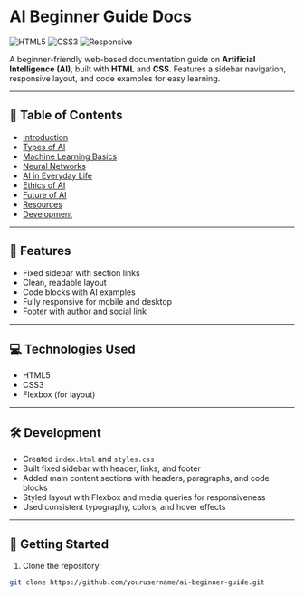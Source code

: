 # AI Beginner Guide Docs

![HTML5](https://img.shields.io/badge/HTML5-E34F26?style=for-the-badge&logo=html5&logoColor=white)
![CSS3](https://img.shields.io/badge/CSS3-1572B6?style=for-the-badge&logo=css3&logoColor=white)
![Responsive](https://img.shields.io/badge/Responsive-Design-blue?style=for-the-badge)

A beginner-friendly web-based documentation guide on **Artificial Intelligence (AI)**, built with **HTML** and **CSS**. Features a sidebar navigation, responsive layout, and code examples for easy learning.

---

## 📌 Table of Contents

- [Introduction](#introduction)
- [Types of AI](#types-of-ai)
- [Machine Learning Basics](#machine-learning-basics)
- [Neural Networks](#neural-networks)
- [AI in Everyday Life](#ai-in-everyday-life)
- [Ethics of AI](#ethics-of-ai)
- [Future of AI](#future-of-ai)
- [Resources](#resources)
- [Development](#development)

---

## 🚀 Features

- Fixed sidebar with section links
- Clean, readable layout
- Code blocks with AI examples
- Fully responsive for mobile and desktop
- Footer with author and social link

---

## 💻 Technologies Used

- HTML5  
- CSS3  
- Flexbox (for layout)

---

## 🛠 Development

- Created `index.html` and `styles.css`  
- Built fixed sidebar with header, links, and footer  
- Added main content sections with headers, paragraphs, and code blocks  
- Styled layout with Flexbox and media queries for responsiveness  
- Used consistent typography, colors, and hover effects  

---

## 📂 Getting Started

1. Clone the repository:

```bash
git clone https://github.com/yourusername/ai-beginner-guide.git
